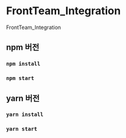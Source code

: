 # FrontTeam_Integration
FrontTeam_Integration

## npm 버전

### `npm install`
### `npm start `

## yarn 버전

### `yarn install`
### `yarn start `
